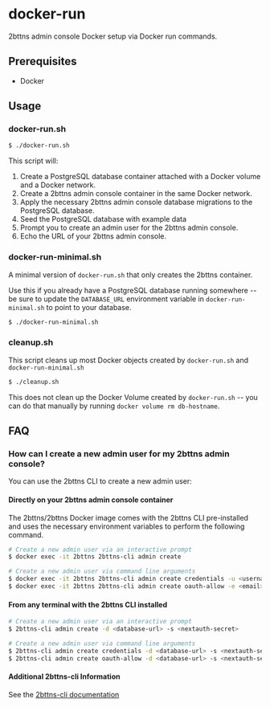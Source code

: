 # docker-run

2bttns admin console Docker setup via Docker run commands.

## Prerequisites

- Docker

## Usage

### docker-run.sh

```bash
$ ./docker-run.sh
```

This script will:

1. Create a PostgreSQL database container attached with a Docker volume and a Docker network.
2. Create a 2bttns admin console container in the same Docker network.
3. Apply the necessary 2bttns admin console database migrations to the PostgreSQL database.
4. Seed the PostgreSQL database with example data
5. Prompt you to create an admin user for the 2bttns admin console.
6. Echo the URL of your 2bttns admin console.

### docker-run-minimal.sh

A minimal version of `docker-run.sh` that only creates the 2bttns container.

Use this if you already have a PostgreSQL database running somewhere -- be sure to update the `DATABASE_URL` environment variable in `docker-run-minimal.sh` to point to your database.

```bash
$ ./docker-run-minimal.sh
```

### cleanup.sh

This script cleans up most Docker objects created by `docker-run.sh` and `docker-run-minimal.sh`

```bash
$ ./cleanup.sh
```

This does not clean up the Docker Volume created by `docker-run.sh` -- you can do that manually by running `docker volume rm db-hostname`.

## FAQ

### How can I create a new admin user for my 2bttns admin console?

You can use the 2bttns CLI to create a new admin user:

#### Directly on your 2bttns admin console container

The 2bttns/2bttns Docker image comes with the 2bttns CLI pre-installed and uses the necessary environment variables to perform the following command.

```bash
# Create a new admin user via an interactive prompt
$ docker exec -it 2bttns 2bttns-cli admin create

# Create a new admin user via command line arguments
$ docker exec -it 2bttns 2bttns-cli admin create credentials -u <username> -p <password>
$ docker exec -it 2bttns 2bttns-cli admin create oauth-allow -e <email>
```

#### From any terminal with the 2bttns CLI installed

```bash
# Create a new admin user via an interactive prompt
$ 2bttns-cli admin create -d <database-url> -s <nextauth-secret>

# Create a new admin user via command line arguments
$ 2bttns-cli admin create credentials -d <database-url> -s <nextauth-secret> -u <username> -p <password>
$ 2bttns-cli admin create oauth-allow -d <database-url> -s <nextauth-secret> -e <email>
```

#### Additional 2bttns-cli Information

See the [2bttns-cli documentation](https://www.npmjs.com/package/@2bttns/2bttns-cli)
